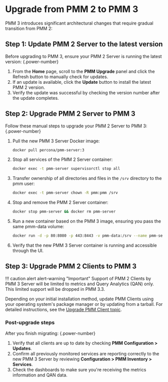 # Upgrade from PMM 2 to PMM 3

PMM 3 introduces significant architectural changes that require gradual transition from PMM 2:

## Step 1: Update PMM 2 Server to the latest version

Before upgrading to PMM 3, ensure your PMM 2 Server is running the latest version:
{.power-number}

1. From the **Home** page, scroll to the **PMM Upgrade** panel and click the Refresh button to manually check for updates.
2. If an update is available, click the **Update** button to install the latest PMM 2 version.
3. Verify the update was successful by checking the version number after the update completes.

## Step 2: Upgrade PMM 2 Server to PMM 3

Follow these manual steps to upgrade your PMM 2 Server to PMM 3:
{.power-number}

1. Pull the new PMM 3 Server Docker image:

    ```sh
    docker pull percona/pmm-server:3
    ```

2. Stop all services of the PMM 2 Server container:

    ```sh
    docker exec -t pmm-server supervisorctl stop all
    ```

3. Transfer ownership of all directories and files in the `/srv` directory to the pmm user:

    ```sh
    docker exec -t pmm-server chown -R pmm:pmm /srv
    ```

4. Stop and remove the PMM 2 Server container:

    ```sh
    docker stop pmm-server && docker rm pmm-server
    ```

5. Run a new container based on the PMM 3 image, ensuring you pass the same pmm-data volume:

    ```sh
    docker run -d -p 80:8080 -p 443:8443 -v pmm-data:/srv --name pmm-server --restart always percona/pmm-server:3
    ```

6. Verify that the new PMM 3 Server container is running and accessible through the UI.

## Step 3: Upgrade PMM 2 Clients to PMM 3

!!! caution alert alert-warning "Important"
    Support of PMM 2 Clients by PMM 3 Server will be limited to metrics and Query Analytics (QAN) only. This limited support will be dropped in PMM 3.3.

Depending on your initial installation method, update PMM Clients using your operating system's package manager or by updating from a tarball.
For detailed instructions, see the [Upgrade PMM Client topic](../pmm-upgrade/upgrade_agent.md).

### Post-upgrade steps

After you finish migrating:
{.power-number}

1. Verify that all clients are up to date by checking **PMM Configuration > Updates**.
2. Confirm all previously monitored services are reporting correctly to the new PMM 3 Server by reviewing **Configuration > PMM Inventory > Services**.
3. Check the dashboards to make sure you're receiving the metrics information and QAN data.
